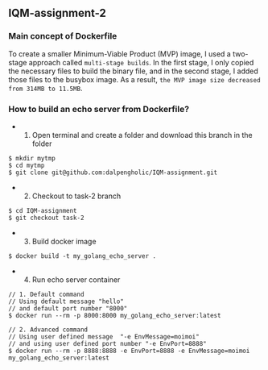 ## IQM-assignment-2
### Main concept of Dockerfile
To create a smaller Minimum-Viable Product (MVP) image, I used a two-stage approach called `multi-stage builds`. In the first stage, I only copied the necessary files to build the binary file, and in the second stage, I added those files to the busybox image. As a result, `the MVP image size decreased from 314MB to 11.5MB`.

### How to build an echo server from Dockerfile?
- 1. Open terminal and create a folder and download this branch in the folder 
```Shell
$ mkdir mytmp
$ cd mytmp
$ git clone git@github.com:dalpengholic/IQM-assignment.git
```

- 2. Checkout to task-2 branch
```Shell
$ cd IQM-assignment
$ git checkout task-2
```
- 3. Build docker image
```Shell
$ docker build -t my_golang_echo_server .
```

- 4. Run echo server container
```Shell
// 1. Default command 
// Using default message "hello"
// and default port number "8000"
$ docker run --rm -p 8000:8000 my_golang_echo_server:latest

// 2. Advanced command
// Using user defined message  "-e EnvMessage=moimoi"
// and using user defined port number "-e EnvPort=8888"
$ docker run --rm -p 8888:8888 -e EnvPort=8888 -e EnvMessage=moimoi my_golang_echo_server:latest
```
